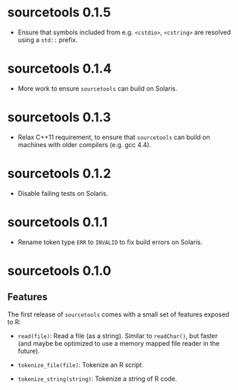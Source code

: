 # sourcetools 0.1.5

- Ensure that symbols included from e.g. `<cstdio>`, `<cstring>`
  are resolved using a `std::` prefix.
# sourcetools 0.1.4

- More work to ensure `sourcetools` can build on Solaris.

# sourcetools 0.1.3

- Relax C++11 requirement, to ensure that `sourcetools` can
  build on machines with older compilers (e.g. gcc 4.4).
  
# sourcetools 0.1.2

- Disable failing tests on Solaris.

# sourcetools 0.1.1

- Rename token type `ERR` to `INVALID` to fix build errors
  on Solaris.

# sourcetools 0.1.0

## Features

The first release of `sourcetools` comes with a small set
of features exposed to R:

- `read(file)`: Read a file (as a string). Similar to
  `readChar()`, but faster (and maybe be optimized to
  use a memory mapped file reader in the future).

- `tokenize_file(file)`: Tokenize an R script.

- `tokenize_string(string)`: Tokenize a string of R code.
